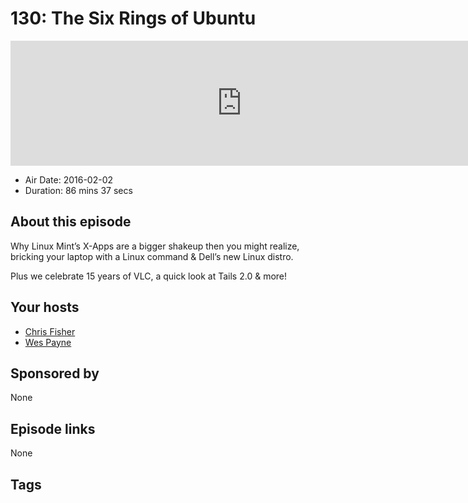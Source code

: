 # 130: The Six Rings of Ubuntu

<iframe src="https://player.fireside.fm/v2/RUkczH-V+gRWcc91f?theme=dark" width="740" height="200" frameborder="0" scrolling="no"></iframe>

* Air Date: 2016-02-02
* Duration: 86 mins 37 secs

## About this episode

Why Linux Mint’s X-Apps are a bigger shakeup then you might realize, bricking your laptop with a Linux command & Dell’s new Linux distro. 

Plus we celebrate 15 years of VLC, a quick look at Tails 2.0 & more!

## Your hosts
* [Chris Fisher](https://linuxunplugged.com/hosts/chrislas)
* [Wes Payne](https://linuxunplugged.com/hosts/wes)

## Sponsored by

None



## Episode links

None



## Tags

